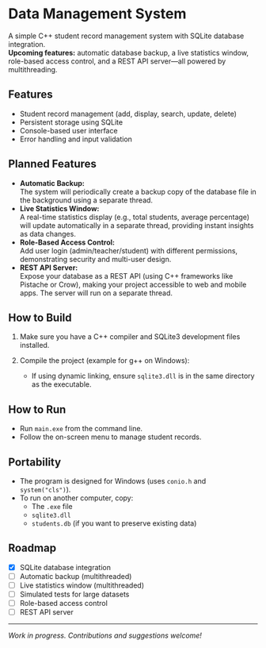 # Data Management System

A simple C++ student record management system with SQLite database integration.  
**Upcoming features:** automatic database backup, a live statistics window, role-based access control, and a REST API server—all powered by multithreading.

## Features

- Student record management (add, display, search, update, delete)
- Persistent storage using SQLite
- Console-based user interface
- Error handling and input validation

## Planned Features

- **Automatic Backup:**  
  The system will periodically create a backup copy of the database file in the background using a separate thread.
- **Live Statistics Window:**  
  A real-time statistics display (e.g., total students, average percentage) will update automatically in a separate thread, providing instant insights as data changes.
- **Role-Based Access Control:**  
  Add user login (admin/teacher/student) with different permissions, demonstrating security and multi-user design.
- **REST API Server:**  
  Expose your database as a REST API (using C++ frameworks like Pistache or Crow), making your project accessible to web and mobile apps. The server will run on a separate thread.

## How to Build

1. Make sure you have a C++ compiler and SQLite3 development files installed.
2. Compile the project (example for g++ on Windows):

   - If using dynamic linking, ensure `sqlite3.dll` is in the same directory as the executable.

## How to Run

- Run `main.exe` from the command line.
- Follow the on-screen menu to manage student records.

## Portability

- The program is designed for Windows (uses `conio.h` and `system("cls")`).
- To run on another computer, copy:
  - The `.exe` file
  - `sqlite3.dll` 
  - `students.db` (if you want to preserve existing data)

## Roadmap

- [x] SQLite database integration
- [ ] Automatic backup (multithreaded)
- [ ] Live statistics window (multithreaded)
- [ ] Simulated tests for large datasets
- [ ] Role-based access control
- [ ] REST API server

---

*Work in progress. Contributions and suggestions welcome!*
